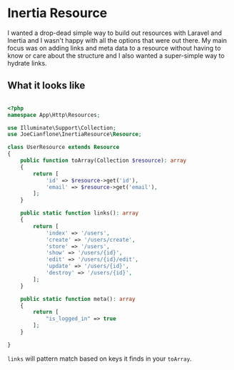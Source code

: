 # Inertia Resource

I wanted a drop-dead simple way to build out resources with Laravel and Inertia and I wasn't happy with all the options that were out there. My main focus was on adding links and meta data to a resource without having to know or care about the structure and I also wanted a super-simple way to hydrate links.

## What it looks like

```php

<?php
namespace App\Http\Resources;

use Illuminate\Support\Collection;
use JoeCianflone\InertiaResource\Resource;

class UserResource extends Resource
{
    public function toArray(Collection $resource): array
    {
        return [
            'id' => $resource->get('id'),
            'email' => $resource->get('email'),
        ];
    }

    public static function links(): array
    {
        return [
            'index' => '/users',
            'create' => '/users/create',
            'store' => '/users',
            'show' => '/users/{id}',
            'edit' => '/users/{id}/edit',
            'update' => '/users/{id}',
            'destroy' => '/users/{id}',
        ];
    }

    public static function meta(): array
    {
        return [
            "is_logged_in" => true
        ];
    }

}
```

`links` will pattern match based on keys it finds in your `toArray`.

